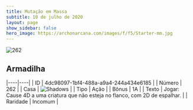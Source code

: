 ```yaml
---
title: Mutação em Massa
subtitle: 10 de julho de 2020
layout: page
show_sidebar: false
hero_image: https://archonarcana.com/images/f/f5/Starter-mm.jpg
---
```


![262](https://cdn.keyforgegame.com/media/card_front/pt/479_262_6P3M73RFGR8W_pt.png)

## Armadilha

|----|----|
| ID | 4dc98097-1bf4-488a-a9a4-244a434e6185 |
| Número | 262 |
| Casa | ![Shadows](https://archonarcana.com/images/thumb/e/ee/Shadows.png/22px-Shadows.png "Sombras") |
| Tipo | Ação |
| Bônus | 1A |
| Texto | Jogar: Cause 4D a uma criatura que não esteja no flanco, com 2D de espalhar. |
| Raridade | Incomum |
